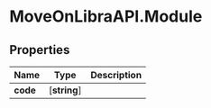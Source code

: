# MoveOnLibraAPI.Module

## Properties

Name | Type | Description
------------ | ------------- | -------------
**code** | [**string**] | 
